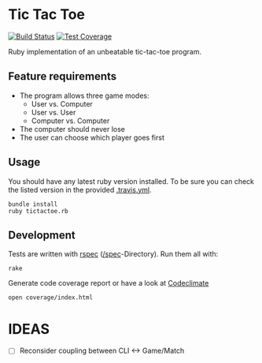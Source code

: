 # Tic Tac Toe

[![Build Status](https://travis-ci.org/grekko/tic-tac-toe.svg?branch=master)](https://travis-ci.org/grekko/tic-tac-toe)
[![Test Coverage](https://codeclimate.com/github/grekko/tic-tac-toe/badges/coverage.svg)](https://codeclimate.com/github/grekko/tic-tac-toe/coverage)

Ruby implementation of an unbeatable tic-tac-toe program.


## Feature requirements

* The program allows three game modes:
  * User vs. Computer
  * User vs. User
  * Computer vs. Computer
* The computer should never lose
* The user can choose which player goes first


## Usage

You should have any latest ruby version installed. To be sure you can check the listed version in the provided [.travis.yml](/tree/master/.travis.yml).

```
bundle install
ruby tictactoe.rb
```


## Development

Tests are written with [rspec](https://github.com/rspec/rspec) ([/spec](/tree/master/spec)-Directory). Run them all with:

```
rake
```

Generate code coverage report or have a look at [Codeclimate](https://codeclimate.com/github/grekko/tic-tac-toe/coverage)
```
open coverage/index.html
```

# IDEAS

- [ ] Reconsider coupling between CLI <-> Game/Match

